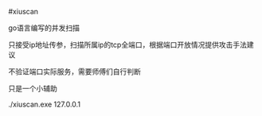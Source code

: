 #xiuscan

go语言编写的并发扫描

只接受ip地址传参，扫描所属ip的tcp全端口，根据端口开放情况提供攻击手法建议

不验证端口实际服务，需要师傅们自行判断

只是一个小辅助

./xiuscan.exe 127.0.0.1

